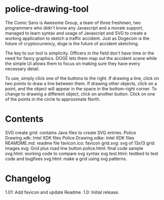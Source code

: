 police-drawing-tool
===================

The Comic Sans is Awesome Group, a team of three freshmen, two programmers who didn't know any Javascript and a morale support, managed to learn syntax and usage of Javascript and SVG to create a working application to sketch a traffic accident. Just as Dogecoin is the future of cryptocurrency, doge is the future of accident sketching. 

The key to our tool is simplicity. Officers in the field don't have time or the need for fancy graphics. DOGE lets them map out the accident scene while the simple UI allows them to focus on making sure they have every necessary detail. 

To use, simply click one of the buttons to the right. If drawing a line, click on two points to draw a line between them. If drawing other objects, click on a point, and the object will appear in the space in the bottom-right corner. To change to drawing a different object, click on another button. Click on one of the points in the circle to approximate North.

Contents
===================

SVG create grid: contains Java files to create SVG entries.
Police Drawing.xdk: Intel XDK files
Police Drawing.xdke: Intel XDK files
REAMDME.md: readme file
favicon.ico: favicon
grid.svg: svg of 13x13 grid
images.svg: Grid plus road line button
police.html: final code
sample svg.html: working code to compare svg syntax
svg test.html: testbed to test code and bugfixes
svg.html: make a grid using svg patterns.  

Changelog
===================

1.01: Add favicon and update Readme.
1.0: Initial release.